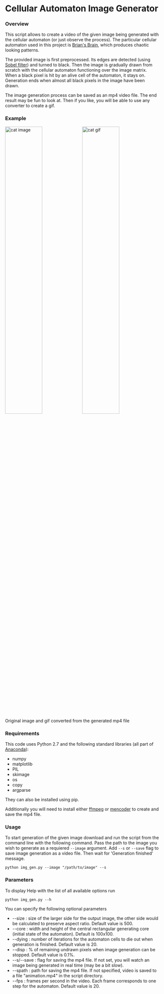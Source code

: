 # Cellular Automaton Image Generator

### Overview
This script allows to create a video of the given image being generated with the cellular automaton (or just observe the process). The particular cellular automaton used in this project is [Brian's Brain](https://en.wikipedia.org/wiki/Brian's_Brain), which produces chaotic looking patterns.

The provided image is first preprocessed. Its edges are detected (using [Sobel filter](https://en.wikipedia.org/wiki/Sobel_operator)) and turned to black. Then the image is gradually drawn from scratch with the cellular automaton functioning over the image matrix. When a black pixel is hit by an alive cell of the automaton, it stays on. Generation ends when almost all black pixels in the image have been drawn.

The image generation process can be saved as an mp4 video file. The end result may be fun to look at. Then if you like, you will be able to use any converter to create a gif.

### Example
<img src="https://drive.google.com/uc?export=view&id=1U6BFHDCie46ehcsGmwyb8BUbsPqDKskG" width=49% alt="cat image"> <img src="https://drive.google.com/uc?export=view&id=1W188ufpcvsyqQ0kaRoPvwTVs4kQKw8x2" width=49% alt="cat gif">
<br><br> Original image and gif converted from the generated mp4 file<br>

### Requirements
This code uses Python 2.7 and the following standard libraries (all part of [Anaconda](https://www.continuum.io/downloads)):
- numpy
- matplotlib
- PIL
- skimage
- os
- copy
- argparse

They can also be installed using pip.

Additionally you will need to install either [ffmpeg](https://ffmpeg.org/) or [mencoder](http://www.mplayerhq.hu/design7/dload.html) to create and save the mp4 file.

### Usage

To start generation of the given image download and run the script from the command line with the following command. Pass the path to the image you wish to generate as a requiered `--image` argument. Add `--s` or `--save` flag to save image generation as a video file. Then wait for 'Generation finished' message.

```
python img_gen.py --image "/path/to/image" --s
```

### Parameters

To display Help with the list of all available options run

```
python img_gen.py --h
```

You can specify the following optional parameters

- --size : size of the larger side for the output image, the other side would be calculated to preserve aspect ratio. Default value is 500.
- --core : width and height of the central rectangular generating core (initial state of the automaton). Default is 100x100.
- --dying : number of iterations for the automaton cells to die out when generation is finished. Default value is 20.
- --disp : % of remaining undrawn pixels when image generation can be stopped. Default value is 0.1%.
- --s/--save : flag for saving the mp4 file. If not set, you will watch an image being generated in real time (may be a bit slow).
- --spath : path for saving the mp4 file. If not specified, video is saved to a file "animation.mp4" in the script directory.
- --fps : frames per second in the video. Each frame corresponds to one step for the automaton. Default value is 20.
